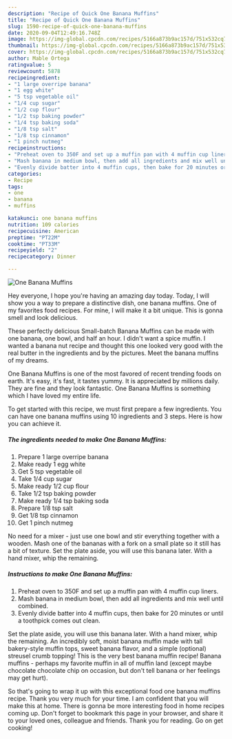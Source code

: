```yaml
---
description: "Recipe of Quick One Banana Muffins"
title: "Recipe of Quick One Banana Muffins"
slug: 1590-recipe-of-quick-one-banana-muffins
date: 2020-09-04T12:49:16.748Z
image: https://img-global.cpcdn.com/recipes/5166a873b9ac157d/751x532cq70/one-banana-muffins-recipe-main-photo.jpg
thumbnail: https://img-global.cpcdn.com/recipes/5166a873b9ac157d/751x532cq70/one-banana-muffins-recipe-main-photo.jpg
cover: https://img-global.cpcdn.com/recipes/5166a873b9ac157d/751x532cq70/one-banana-muffins-recipe-main-photo.jpg
author: Mable Ortega
ratingvalue: 5
reviewcount: 5878
recipeingredient:
- "1 large overripe banana"
- "1 egg white"
- "5 tsp vegetable oil"
- "1/4 cup sugar"
- "1/2 cup flour"
- "1/2 tsp baking powder"
- "1/4 tsp baking soda"
- "1/8 tsp salt"
- "1/8 tsp cinnamon"
- "1 pinch nutmeg"
recipeinstructions:
- "Preheat oven to 350F and set up a muffin pan with 4 muffin cup liners."
- "Mash banana in medium bowl, then add all ingredients and mix well until combined."
- "Evenly divide batter into 4 muffin cups, then bake for 20 minutes or until a toothpick comes out clean."
categories:
- Recipe
tags:
- one
- banana
- muffins

katakunci: one banana muffins 
nutrition: 109 calories
recipecuisine: American
preptime: "PT22M"
cooktime: "PT33M"
recipeyield: "2"
recipecategory: Dinner

---
```



![One Banana Muffins](https://img-global.cpcdn.com/recipes/5166a873b9ac157d/751x532cq70/one-banana-muffins-recipe-main-photo.jpg)

Hey everyone, I hope you're having an amazing day today. Today, I will show you a way to prepare a distinctive dish, one banana muffins. One of my favorites food recipes. For mine, I will make it a bit unique. This is gonna smell and look delicious.

These perfectly delicious Small-batch Banana Muffins can be made with one banana, one bowl, and half an hour. I didn&#39;t want a spice muffin. I wanted a banana nut recipe and thought this one looked very good with the real butter in the ingredients and by the pictures. Meet the banana muffins of my dreams.

One Banana Muffins is one of the most favored of recent trending foods on earth. It's easy, it's fast, it tastes yummy. It is appreciated by millions daily. They are fine and they look fantastic. One Banana Muffins is something which I have loved my entire life.


To get started with this recipe, we must first prepare a few ingredients. You can have one banana muffins using 10 ingredients and 3 steps. Here is how you can achieve it.

<!--inarticleads1-->

##### The ingredients needed to make One Banana Muffins:

1. Prepare 1 large overripe banana
1. Make ready 1 egg white
1. Get 5 tsp vegetable oil
1. Take 1/4 cup sugar
1. Make ready 1/2 cup flour
1. Take 1/2 tsp baking powder
1. Make ready 1/4 tsp baking soda
1. Prepare 1/8 tsp salt
1. Get 1/8 tsp cinnamon
1. Get 1 pinch nutmeg


No need for a mixer - just use one bowl and stir everything together with a wooden. Mash one of the bananas with a fork on a small plate so it still has a bit of texture. Set the plate aside, you will use this banana later. With a hand mixer, whip the remaining. 

<!--inarticleads2-->

##### Instructions to make One Banana Muffins:

1. Preheat oven to 350F and set up a muffin pan with 4 muffin cup liners.
1. Mash banana in medium bowl, then add all ingredients and mix well until combined.
1. Evenly divide batter into 4 muffin cups, then bake for 20 minutes or until a toothpick comes out clean.


Set the plate aside, you will use this banana later. With a hand mixer, whip the remaining. An incredibly soft, moist banana muffin made with tall bakery-style muffin tops, sweet banana flavor, and a simple (optional) streusel crumb topping! This is the very best banana muffin recipe! Banana muffins - perhaps my favorite muffin in all of muffin land (except maybe chocolate chocolate chip on occasion, but don&#39;t tell banana or her feelings may get hurt). 

So that's going to wrap it up with this exceptional food one banana muffins recipe. Thank you very much for your time. I am confident that you will make this at home. There is gonna be more interesting food in home recipes coming up. Don't forget to bookmark this page in your browser, and share it to your loved ones, colleague and friends. Thank you for reading. Go on get cooking!
